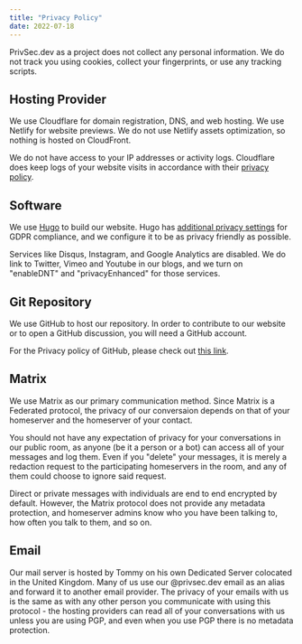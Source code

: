 ```yaml
---
title: "Privacy Policy"
date: 2022-07-18
---
```


PrivSec.dev as a project does not collect any personal information. We do not track you using cookies, collect your fingerprints, or use any tracking scripts.

## Hosting Provider

We use Cloudflare for domain registration, DNS, and web hosting. We use Netlify for website previews. We do not use Netlify assets optimization, so nothing is hosted on CloudFront.

We do not have access to your IP addresses or activity logs. Cloudflare does keep logs of your website visits in accordance with their [privacy policy](https://www.cloudflare.com/privacypolicy/).

## Software

We use [Hugo](https://gohugo.io/) to build our website. Hugo has [additional privacy settings](https://gohugo.io/about/hugo-and-gdpr/) for GDPR compliance, and we configure it to be as privacy friendly as possible.

Services like Disqus, Instagram, and Google Analytics are disabled. We do link to Twitter, Vimeo and Youtube in our blogs, and we turn on "enableDNT" and "privacyEnhanced" for those services.

## Git Repository

We use GitHub to host our repository. In order to contribute to our website or to open a GitHub discussion, you will need a GitHub account.

For the Privacy policy of GitHub, please check out [this link](https://docs.github.com/en/site-policy/privacy-policies/github-privacy-statement).

## Matrix

We use Matrix as our primary communication method. Since Matrix is a Federated protocol, the privacy of our conversaion depends on that of your homeserver and the homeserver of your contact.

You should not have any expectation of privacy for your conversations in our public room, as anyone (be it a person or a bot) can access all of your messages and log them. Even if you "delete" your messages, it is merely a redaction request to the participating homeservers in the room, and any of them could choose to ignore said request.

Direct or private messages with individuals are end to end encrypted by default. However, the Matrix protocol does not provide any metadata protection, and homeserver admins know who you have been talking to, how often you talk to them, and so on.

## Email

Our mail server is hosted by Tommy on his own Dedicated Server colocated in the United Kingdom. Many of us use our @privsec.dev email as an alias and forward it to another email provider. The privacy of your emails with us is the same as with any other person you communicate with using this protocol - the hosting providers can read all of your conversations with us unless you are using PGP, and even when you use PGP there is no metadata protection.

